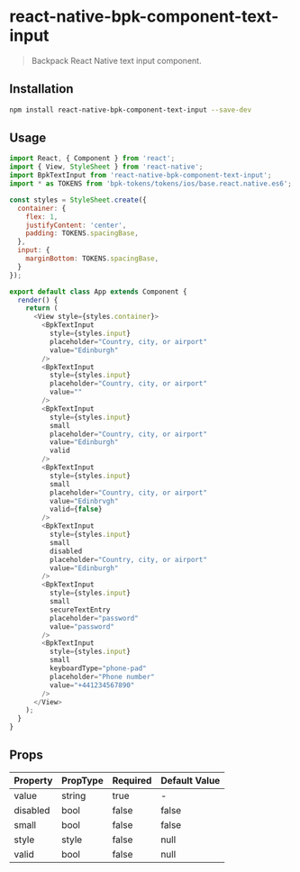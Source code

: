# react-native-bpk-component-text-input

> Backpack React Native text input component.

## Installation

```sh
npm install react-native-bpk-component-text-input --save-dev
```

## Usage

```js
import React, { Component } from 'react';
import { View, StyleSheet } from 'react-native';
import BpkTextInput from 'react-native-bpk-component-text-input';
import * as TOKENS from 'bpk-tokens/tokens/ios/base.react.native.es6';

const styles = StyleSheet.create({
  container: {
    flex: 1,
    justifyContent: 'center',
    padding: TOKENS.spacingBase,
  },
  input: {
    marginBottom: TOKENS.spacingBase,
  }
});

export default class App extends Component {
  render() {
    return (
      <View style={styles.container}>
        <BpkTextInput
          style={styles.input}
          placeholder="Country, city, or airport"
          value="Edinburgh"
        />
        <BpkTextInput
          style={styles.input}
          placeholder="Country, city, or airport"
          value=""
        />
        <BpkTextInput
          style={styles.input}
          small
          placeholder="Country, city, or airport"
          value="Edinburgh"
          valid
        />
        <BpkTextInput
          style={styles.input}
          small
          placeholder="Country, city, or airport"
          value="Edinbrvgh"
          valid={false}
        />
        <BpkTextInput
          style={styles.input}
          small
          disabled
          placeholder="Country, city, or airport"
          value="Edinburgh"
        />
        <BpkTextInput
          style={styles.input}
          small
          secureTextEntry
          placeholder="password"
          value="password"
        />
        <BpkTextInput
          style={styles.input}
          small
          keyboardType="phone-pad"
          placeholder="Phone number"
          value="+441234567890"
        />
      </View>
    );
  }
}
```

## Props

| Property    | PropType  | Required | Default Value |
| ----------- | --------- | -------- | ------------- |
| value       | string    | true     | -             |
| disabled    | bool      | false    | false         |
| small       | bool      | false    | false         |
| style       | style     | false    | null          |
| valid       | bool      | false    | null          |
